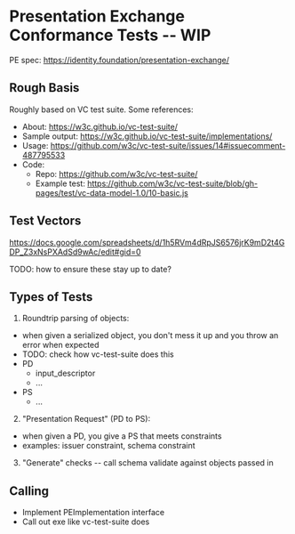 # Presentation Exchange Conformance Tests -- WIP

PE spec: https://identity.foundation/presentation-exchange/

## Rough Basis

Roughly based on VC test suite. Some references:
- About: https://w3c.github.io/vc-test-suite/
- Sample output: https://w3c.github.io/vc-test-suite/implementations/
- Usage: https://github.com/w3c/vc-test-suite/issues/14#issuecomment-487795533
- Code: 
  - Repo: https://github.com/w3c/vc-test-suite/
  - Example test: https://github.com/w3c/vc-test-suite/blob/gh-pages/test/vc-data-model-1.0/10-basic.js

## Test Vectors

https://docs.google.com/spreadsheets/d/1h5RVm4dRpJS6576jrK9mD2t4GDP_Z3xNsPXAdSd9wAc/edit#gid=0

TODO: how to ensure these stay up to date?

## Types of Tests

1. Roundtrip parsing of objects:
  - when given a serialized object, you don't mess it up and you throw an error when expected
  - TODO: check how vc-test-suite does this
  - PD
    - input_descriptor
    - ...
  - PS
    - ...
2. "Presentation Request" (PD to PS):
  - when given a PD, you give a PS that meets constraints
  - examples: issuer constraint, schema constraint
3. "Generate" checks -- call schema validate against objects passed in

## Calling

- Implement PEImplementation interface
- Call out exe like vc-test-suite does